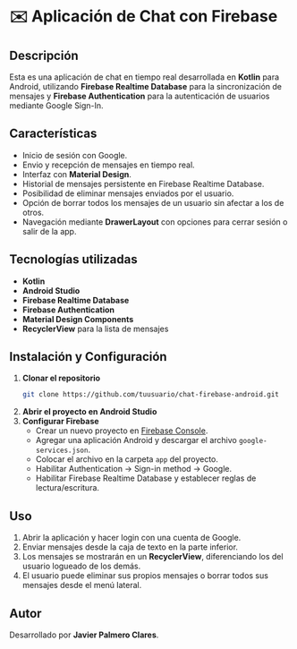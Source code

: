# ✉️ Aplicación de Chat con Firebase

## Descripción
Esta es una aplicación de chat en tiempo real desarrollada en **Kotlin** para Android, utilizando **Firebase Realtime Database** para la sincronización de mensajes y **Firebase Authentication** para la autenticación de usuarios mediante Google Sign-In.

## Características
- Inicio de sesión con Google.
- Envio y recepción de mensajes en tiempo real.
- Interfaz con **Material Design**.
- Historial de mensajes persistente en Firebase Realtime Database.
- Posibilidad de eliminar mensajes enviados por el usuario.
- Opción de borrar todos los mensajes de un usuario sin afectar a los de otros.
- Navegación mediante **DrawerLayout** con opciones para cerrar sesión o salir de la app.

## Tecnologías utilizadas
- **Kotlin**
- **Android Studio**
- **Firebase Realtime Database**
- **Firebase Authentication**
- **Material Design Components**
- **RecyclerView** para la lista de mensajes

## Instalación y Configuración
1. **Clonar el repositorio**
   ```sh
   git clone https://github.com/tuusuario/chat-firebase-android.git
   ```
2. **Abrir el proyecto en Android Studio**
3. **Configurar Firebase**
   - Crear un nuevo proyecto en [Firebase Console](https://console.firebase.google.com/).
   - Agregar una aplicación Android y descargar el archivo `google-services.json`.
   - Colocar el archivo en la carpeta `app` del proyecto.
   - Habilitar Authentication -> Sign-in method -> Google.
   - Habilitar Firebase Realtime Database y establecer reglas de lectura/escritura.

## Uso
1. Abrir la aplicación y hacer login con una cuenta de Google.
2. Enviar mensajes desde la caja de texto en la parte inferior.
3. Los mensajes se mostrarán en un **RecyclerView**, diferenciando los del usuario logueado de los demás.
4. El usuario puede eliminar sus propios mensajes o borrar todos sus mensajes desde el menú lateral.

## Autor
Desarrollado por **Javier Palmero Clares**.
